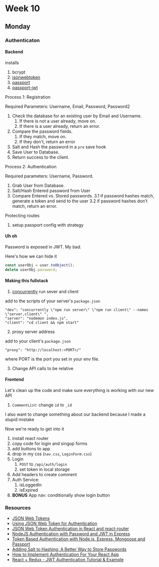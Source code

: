 # Week 10

## Monday

### Authenticaton

#### Backend

installs

1. bcrypt
2. [jsonwebtoken](https://www.npmjs.com/package/jsonwebtoken)
3. [passport](http://www.passportjs.org/)
4. [passport-jwt](https://github.com/themikenicholson/passport-jwt)

Process 1: Registration

Required Parameters: Username, Email, Password, Password2

1. Check the database for an existing user by Email and Username.
   1. If there is not a user already, move on.
   2. If there is a user already, return an error.
2. Compare the password fields.
   1. If they match, move on.
   2. If they don't, return an error
3. Salt and Hash the password in a `pre` save hook
4. Save User to Database.
5. Return success to the client.

Process 2: Authentication

Required parameters: Username, Password.

1. Grab User from Database.
2. Salt/Hash Entered password from User
3. Compare Entered vs. Stored passwords.
   3.1 if password hashes match, generate a token and send to the user
   3.2 if password hashes don't match, return an error.

Protecting routes

1. setup passport config with strategy

#### **Uh oh**

Password is exposed in JWT. My bad.

Here's how we can hide it

```js
const userObj = user.toObject();
delete userObj.password;
```

#### Making this fullstack

1. [concurrently](https://www.npmjs.com/package/concurrently) run sever and client

add to the scripts of your server's `package.json`

```
"dev": "concurrently \"npm run server\" \"npm run client\" --names \"server,client\" ",
"server": "nodemon index.js",
"client": "cd client && npm start"
```

2. proxy server address

add to your client's `package.json`

```
"proxy": "http://localhost:<PORT>/"
```

where PORT is the port you set in your env file.

3. Change API calls to be relative

#### Frontend

Let's clean up the code and make sure everything is working with our new API

1. `CommentList`: change `id` to `_id`

I also want to change something about our backend because I made a stupid mistake

Now we're ready to get into it

1. install react router
2. copy code for login and singup forms
3. add buttons to app
4. drop in my css (`nav.css`, `LoginForm.css`)
5. Login
   1. `POST` to `/api/auth/login`
   2. set token in local storage
6. Add headers to create comment
7. Auth Service:
   1. isLoggedIn
   2. isExpired
8. **BONUS** App nav: conditionally show login button

### Resources

- [JSON Web Tokens](https://jwt.io/)
- [Using JSON Web Token for Authentication](https://hptechblogs.com/using-json-web-token-for-authentication/)
- [JSON Web Token Authentication in React and react-router](https://hptechblogs.com/using-json-web-token-react/)
- [NodeJS Authentication with Password and JWT in Express](https://medium.com/@therealchrisrutherford/nodejs-authentication-with-passport-and-jwt-in-express-3820e256054f)
- [Token Based Authentication with Node.js, Express, Mongoose and Passport](https://techbrij.com/token-authentication-nodejs-express-mongo-passport)
- [Adding Salt to Hashing: A Better Way to Store Passwords](https://auth0.com/blog/adding-salt-to-hashing-a-better-way-to-store-passwords/)
- [How to Implement Authentication For Your React App](https://medium.appbase.io/how-to-implement-authentication-for-your-react-app-cf09eef3bb0b)
- [React + Redux - JWT Authentication Tutorial & Example](http://jasonwatmore.com/post/2017/12/07/react-redux-jwt-authentication-tutorial-example)
